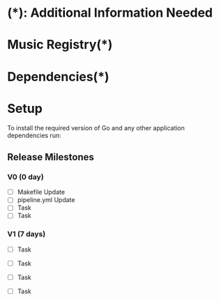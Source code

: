 # (*): Additional Information Needed 

# Music Registry(*)

# Dependencies(*)

<!-- Coming Up -->

# Setup

To install the required version of Go and any other application dependencies run:


<!-- `sudo make setup` -->

## Release Milestones
 
### V0 (0 day)
- [ ] Makefile Update
- [ ] pipeline.yml Update
- [ ] Task 
- [ ] Task
 
### V1 (7 days)
- [ ] Task
- [ ] Task
- [ ] Task
- [ ] Task


